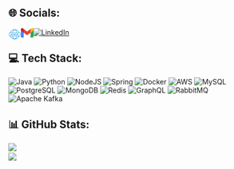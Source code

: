 ## 🌐 Socials:
<a href="https://sealnext.com" target="_blank"><img align="left" alt="ovidiu.bachmatchi | sealnext" width="25px" src="./sealnext.png" /></a>
<a href="mailto:ovidiu.bachmatchi@gmail.com" target="_blank"><img align="left" alt="ovidiu.bachmatchi | Gmail" width="25px" src="./gmail.png" /></a>

[![LinkedIn](https://img.shields.io/badge/LinkedIn-%230077B5.svg?logo=linkedin&logoColor=white)](https://www.linkedin.com/in/ovidiubachmatchi/)
<br>

## 💻 Tech Stack:
![Java](https://img.shields.io/badge/java-%23ED8B00.svg?style=for-the-badge&logo=java&logoColor=white) ![Python](https://img.shields.io/badge/python-%233776AB.svg?style=for-the-badge&logo=python&logoColor=white) ![NodeJS](https://img.shields.io/badge/node.js-6DA55F?style=for-the-badge&logo=node.js&logoColor=white) ![Spring](https://img.shields.io/badge/spring-%236DB33F.svg?style=for-the-badge&logo=spring&logoColor=white) ![Docker](https://img.shields.io/badge/docker-%230db7ed.svg?style=for-the-badge&logo=docker&logoColor=white) ![AWS](https://img.shields.io/badge/aws-%23FF9900.svg?style=for-the-badge&logo=amazon-aws&logoColor=white) ![MySQL](https://img.shields.io/badge/mysql-%2300f.svg?style=for-the-badge&logo=mysql&logoColor=white) ![PostgreSQL](https://img.shields.io/badge/postgresql-%23316192.svg?style=for-the-badge&logo=postgresql&logoColor=white) ![MongoDB](https://img.shields.io/badge/MongoDB-%234ea94b.svg?style=for-the-badge&logo=mongodb&logoColor=white) ![Redis](https://img.shields.io/badge/Redis-%23DC382D.svg?style=for-the-badge&logo=redis&logoColor=white) ![GraphQL](https://img.shields.io/badge/GraphQL-E10098?style=for-the-badge&logo=graphql&logoColor=white) ![RabbitMQ](https://img.shields.io/badge/RabbitMQ-%23FF6600.svg?style=for-the-badge&logo=rabbitmq&logoColor=white) ![Apache Kafka](https://img.shields.io/badge/Apache_Kafka-%23231F20.svg?style=for-the-badge&logo=apache-kafka&logoColor=white)
<br>

## 📊 GitHub Stats:
![](https://github-readme-streak-stats.herokuapp.com/?user=OvidiuBachmatchi&theme=dark&hide_border=false)<br/>
![](https://github-readme-stats.vercel.app/api/top-langs/?username=OvidiuBachmatchi&theme=dark&hide_border=false&include_all_commits=true&count_private=true&layout=compact)
<br>
